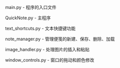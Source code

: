 main.py - 程序的入口文件

QuickNote.py - 主程序

text_shortcuts.py - 文本快捷键功能

note_manager.py - 管理便笺的新建、保存、删除、加载

image_handler.py - 处理图片的插入和粘贴

window_controls.py - 窗口的拖动和颜色修改
